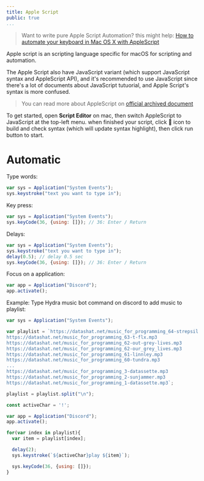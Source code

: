```yaml
---
title: Apple Script
public: true
...
```


> Want to write pure Apple Script Automation? this might help: [How to automate your keyboard in Mac OS X with AppleScript](https://eastmanreference.com/how-to-automate-your-keyboard-in-mac-os-x-with-applescript)

Apple script is an scripting language specific for macOS for scripting and automation. 

The Apple Script also have JavaScript variant (which support JavaScript syntax and AppleScript API), and it's recommended to use JavaScript since there's a lot of documents about JavaScript tutuorial, and Apple Script's syntax is more confused.

> You can read more about AppleScript on [official archived document](https://developer.apple.com/library/archive/documentation/AppleScript/Conceptual/AppleScriptLangGuide/introduction/ASLR_intro.html)

To get started, open **Script Editor** on mac, then switch AppleScript to JavaScript at the top-left menu. when finished your script, click :hammer: icon to build and check syntax (which will update syntax highlight), then click run button to start.

# Automatic

Type words:

```js
var sys = Application("System Events");
sys.keystroke("text you want to type in");
```

Key press:

```js
var sys = Application("System Events");
sys.keyCode(36, {using: []}); // 36: Enter / Return
```

Delays:

```js
var sys = Application("System Events");
sys.keystroke("text you want to type in");
delay(0.5); // delay 0.5 sec
sys.keyCode(36, {using: []}); // 36: Enter / Return
```

Focus on a application:

```js
var app = Application("Discord");
app.activate();
```

Example: Type Hydra music bot command on discord to add music to playlist:

```js
var sys = Application("System Events");

var playlist = `https://datashat.net/music_for_programming_64-strepsil.mp3
https://datashat.net/music_for_programming_63-t-flx.mp3
https://datashat.net/music_for_programming_62-out-grey-lives.mp3
https://datashat.net/music_for_programming_62-our_grey_lives.mp3
https://datashat.net/music_for_programming_61-linnley.mp3
https://datashat.net/music_for_programming_60-tundra.mp3
...
https://datashat.net/music_for_programming_3-datassette.mp3
https://datashat.net/music_for_programming_2-sunjammer.mp3
https://datashat.net/music_for_programming_1-datassette.mp3`;

playlist = playlist.split("\n");

const activeChar = '!';

var app = Application("Discord");
app.activate();

for(var index in playlist){
  var item = playlist[index];

  delay(2);
  sys.keystroke(`${activeChar}play ${item}`);

  sys.keyCode(36, {using: []});
}

```